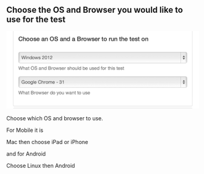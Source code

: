 ## Choose the OS and Browser you would like to use for the test

![OS Browser](images/choose_os_browser.png)

Choose which OS and browser to use.

For Mobile it is 

Mac then choose iPad or iPhone

and for Android

Choose Linux then Android



